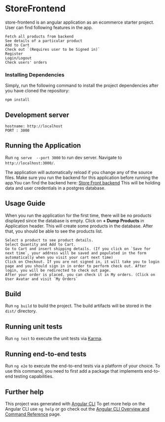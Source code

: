 # StoreFrontend
store-frontend is an angular application as an ecommerce starter project. User can find following features in the app.

```
Fetch all products from backend
See details of a particular product
Add to Cart
Check out `(Requires user to be Signed in)`
Register
Login/Logout
Check users' orders
```
### Installing Dependencies

Simply, run the following command to install the project dependencies after you have cloned the repository:
```
npm install
```
## Development server

```
hostname: http://localhost
PORT : 3000
```
## Running the Application

Run `ng serve  --port 3000` to run dev server. Navigate to `http://localhost:3000/`. 

The application will automatically reload if you change any of the source files.
Make sure you run the backend for this application before running the app.You can find the backend here: 
[Store Front backend](https://github.com/toseefAhmed-pk/storefront-backend-api.git)
This will be holding data and user credentials in a postgres database.

## Usage Guide
When you run the application for the first time, there will be no products displayed since the database is empty. Click on **+ Dump Products** in Application header. This will create some products in the database. After that, you should be able to see the products list.

```
Select a product to see product details.
Select Quantity and Add to Cart.
Go to Cart and insert shipping details. (If you click on `Save for next time`, your address will be saved and populated in the form automatically when you visit your cart next time)
Click on Checkout. If you are not signed in, it will take you to login page and you should sign in in order to perform check out. After login, you will be redirected to check out page.
After your order is placed, you can check it in My orders. (Click on User Avatar and visit `My Orders`
```
## Build

Run `ng build` to build the project. The build artifacts will be stored in the `dist/` directory.

## Running unit tests

Run `ng test` to execute the unit tests via [Karma](https://karma-runner.github.io).

## Running end-to-end tests

Run `ng e2e` to execute the end-to-end tests via a platform of your choice. To use this command, you need to first add a package that implements end-to-end testing capabilities.

## Further help
This project was generated with [Angular CLI](https://github.com/angular/angular-cli)
To get more help on the Angular CLI use `ng help` or go check out the [Angular CLI Overview and Command Reference](https://angular.io/cli) page.
